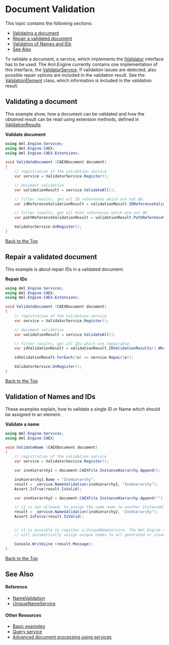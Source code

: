 # Document Validation

This topic contains the following sections:
<ul>
<li><a href="#validating-a-document">Validating a document</a></li>
<li><a href="#repair-a-validated-document">Repair a validated document</a></li>    
<li><a href="#validation-of-names-and-ids">Validation of Names and IDs</a></li>
<li><a href="#see-also">See Also</a></li>
</ul>

To validate a document, a service, which implements the
[IValidator](../Documentation/Aml.Engine.Services.Interfaces/IValidator_1/README.md)
interface has to be used. The Aml.Engine currently contains one implementation of this interface, 
the [ValidatorService](../Documentation/Aml.Engine.Services/ValidatorService/README.md). 
If validation issues are detected, also possible repair options are included in the validation result. See 
the [ValidationElement](../Documentation/Aml.Engine.Services/ValidationElement/README.md) 
class, which information is included in the validation result.

## Validating a document

This example show, how a document can be validated and how the obtained result can be read using extension methods, defined in
[ValidationResults](../Documentation/Aml.Engine.Services/ValidationResults/README.md)

**Validate document**<br />
``` C#
using Aml.Engine.Services;
using Aml.Engine.CAEX;
using Aml.Engine.CAEX.Extensions;

void ValidateDocument (CAEXDocument document)
{
    // registration of the validation service
    var service = ValidatorService.Register();

    // document validation
    var validationResult = service.ValidateAll();

    // filter results, get all ID references which are not OK.
    var idReferenceValidationResult = validationResult.IDReferenceValidationResults();

    // filter results, get all Path references which are not OK.
    var pathReferenceValidationResult = validationResult.PathReferenceValidationResults();

    ValidatorService.UnRegister();
}
```

[Back to the Top](#Document-Validation)

## Repair a validated document

This example is about repair IDs in a validated document.


**Repair IDs**<br />
``` C#
using Aml.Engine.Services;
using Aml.Engine.CAEX;
using Aml.Engine.CAEX.Extensions;

void ValidateDocument (CAEXDocument document)
{
    // registration of the validation service
    var service = ValidatorService.Register();

    // document validation
    var validationResult = service.ValidateAll();

    // filter results, get all IDs which are repairable.
    var idValidationResult = validationResult.IDValidationResults().Where(v => v.AvailableRepairOptions != RepairTypeEnum.None).ToList();

    idValidationResult.ForEach((e) => service.Repair(e));

    ValidatorService.UnRegister();
}
```

[Back to the Top](#Document-Validation)

## Validation of Names and IDs

These examples explain, how to validate a single ID or Name which should be assigned to an element.

**Validate a name**<br />
``` C#
using Aml.Engine.Services;
using Aml.Engine.CAEX;

void ValidateName (CAEXDocument document)
{
    // registration of the validation service
    var service = ValidatorService.Register();

    var insHierarchy1 = document.CAEXFile.InstanceHierarchy.Append();

    insHierarchy1.Name = "InsHierarchy";
    result = _service.NameValidation(insHierarchy1, "InsHierarchy");
    Assert.IsTrue(result.IsValid);

    var insHierarchy2 = document.CAEXFile.InstanceHierarchy.Append("");

    // it is not allowed, to assign the same name to another InstanceHierarchy
    result = _service.NameValidation(insHierarchy2, "InsHierarchy");
    Assert.IsFalse(result.IsValid);


    // it is possible to register a UniqueNameService. The Aml.Engine recognizes, if such a service is present and
    // will automatically assign unique names to all generated or inserted objects.

    Console.WriteLine (result.Message);
}
```

[Back to the Top](#Document-Validation)


## See Also

#### Reference
- [NameValidation](../Documentation/Aml.Engine.Services/ValidatorService/NameValidation.md)
- [UniqueNameService](../Documentation/Aml.Engine.Services/UniqueNameService/README.md)


#### Other Resources

- [Basic examples](basic.md)
- [Query service](queries.md)
- [Advanced document processing using services](service.md)

